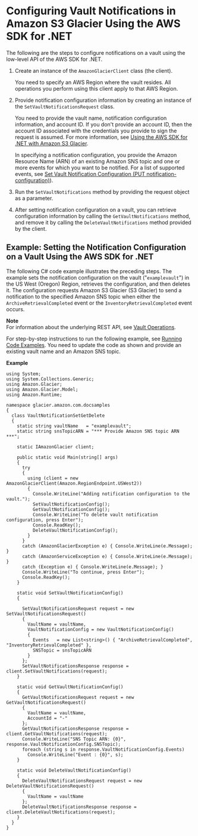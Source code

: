 # Configuring Vault Notifications in Amazon S3 Glacier Using the AWS SDK for \.NET<a name="configuring-notifications-sdk-dotnet"></a>

The following are the steps to configure notifications on a vault using the low\-level API of the AWS SDK for \.NET\.

 

1. Create an instance of the `AmazonGlacierClient` class \(the client\)\. 

   You need to specify an AWS Region where the vault resides\. All operations you perform using this client apply to that AWS Region\. 

1. Provide notification configuration information by creating an instance of the `SetVaultNotificationsRequest` class\.

   You need to provide the vault name, notification configuration information, and account ID\. If you don't provide an account ID, then the account ID associated with the credentials you provide to sign the request is assumed\. For more information, see [Using the AWS SDK for \.NET with Amazon S3 Glacier](using-aws-sdk-for-dot-net.md)\. 

   In specifying a notification configuration, you provide the Amazon Resource Name \(ARN\) of an existing Amazon SNS topic and one or more events for which you want to be notified\. For a list of supported events, see [Set Vault Notification Configuration \(PUT notification\-configuration\)](api-vault-notifications-put.md)\)\.

1. Run the `SetVaultNotifications` method by providing the request object as a parameter\. 

1. After setting notification configuration on a vault, you can retrieve configuration information by calling the `GetVaultNotifications` method, and remove it by calling the `DeleteVaultNotifications` method provided by the client\. 

## Example: Setting the Notification Configuration on a Vault Using the AWS SDK for \.NET<a name="creating-vaults-sdk-dotnet-example-notification"></a>

The following C\# code example illustrates the preceding steps\. The example sets the notification configuration on the vault \("`examplevault`"\) in the US West \(Oregon\) Region, retrieves the configuration, and then deletes it\. The configuration requests Amazon S3 Glacier \(S3 Glacier\) to send a notification to the specified Amazon SNS topic when either the `ArchiveRetrievalCompleted` event or the `InventoryRetrievalCompleted` event occurs\.

**Note**  
For information about the underlying REST API, see [Vault Operations](vault-operations.md)\.

For step\-by\-step instructions to run the following example, see [Running Code Examples](using-aws-sdk-for-dot-net.md#setting-up-and-testing-sdk-dotnet)\. You need to update the code as shown and provide an existing vault name and an Amazon SNS topic\. 

**Example**  

```
using System;
using System.Collections.Generic;
using Amazon.Glacier;
using Amazon.Glacier.Model;
using Amazon.Runtime;

namespace glacier.amazon.com.docsamples
{
  class VaultNotificationSetGetDelete
  {
    static string vaultName   = "examplevault";
    static string snsTopicARN = "*** Provide Amazon SNS topic ARN ***";

    static IAmazonGlacier client;

    public static void Main(string[] args)
    {
      try
      {
        using (client = new AmazonGlacierClient(Amazon.RegionEndpoint.USWest2))
        {
          Console.WriteLine("Adding notification configuration to the vault.");
          SetVaultNotificationConfig();
          GetVaultNotificationConfig();
          Console.WriteLine("To delete vault notification configuration, press Enter");
          Console.ReadKey();
          DeleteVaultNotificationConfig();
        }
      }
      catch (AmazonGlacierException e) { Console.WriteLine(e.Message); }
      catch (AmazonServiceException e) { Console.WriteLine(e.Message); }
      catch (Exception e) { Console.WriteLine(e.Message); }
      Console.WriteLine("To continue, press Enter");
      Console.ReadKey();
    }

    static void SetVaultNotificationConfig()
    {

      SetVaultNotificationsRequest request = new SetVaultNotificationsRequest()
      {     
        VaultName = vaultName,
        VaultNotificationConfig = new VaultNotificationConfig()
        {
          Events   = new List<string>() { "ArchiveRetrievalCompleted", "InventoryRetrievalCompleted" },
          SNSTopic = snsTopicARN
        }
      };
      SetVaultNotificationsResponse response = client.SetVaultNotifications(request);
    }

    static void GetVaultNotificationConfig()
    {
      GetVaultNotificationsRequest request = new GetVaultNotificationsRequest()
      {
        VaultName = vaultName,
        AccountId = "-"
      };
      GetVaultNotificationsResponse response = client.GetVaultNotifications(request);
      Console.WriteLine("SNS Topic ARN: {0}", response.VaultNotificationConfig.SNSTopic);
      foreach (string s in response.VaultNotificationConfig.Events)
        Console.WriteLine("Event : {0}", s);
    }

    static void DeleteVaultNotificationConfig()
    {
      DeleteVaultNotificationsRequest request = new DeleteVaultNotificationsRequest()
      {  
        VaultName = vaultName
      };
      DeleteVaultNotificationsResponse response = client.DeleteVaultNotifications(request);
    }
  }
}
```